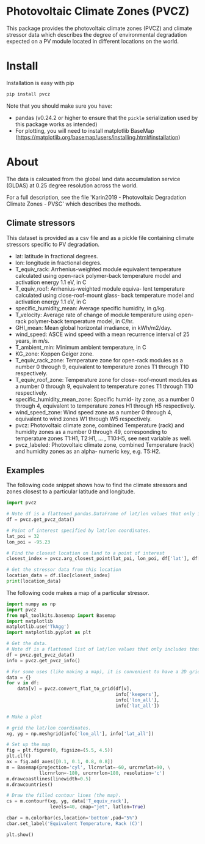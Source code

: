 # Photovoltaic Climate Zones (PVCZ)

This package provides the photovoltaic climate zones (PVCZ) and climate stressor data which describes the degree of environmental degradation expected on a PV module located in different locations on the world. 

# Install
Installation is easy with pip
```python
pip install pvcz
```

Note that you should make sure you have:
- pandas (v0.24.2 or higher to ensure that the ``pickle`` serialization used by this package works as intended)
- For plotting, you will need to install matplotlib BaseMap (https://matplotlib.org/basemap/users/installing.html#installation)

# About
The data is calcuated from the global land data accumulation service (GLDAS) at 0.25 degree resolution across the world.

For a full description, see the file 'Karin2019 - Photovoltaic Degradation Climate Zones - PVSC' which describes the methods.

## Climate stressors
This dataset is provided as a csv file and as a pickle file containing climate stressors specific to PV degradation.

- lat: latitude in fractional degrees.
- lon: longitude in fractional degres.
- T_equiv_rack: Arrhenius-weighted module equivalent temperature calculated using open-rack polymer-back temperature model and activation energy 1.1 eV, in C
- T_equiv_roof: Arrhenius-weighted module equiva- lent temperature calculated using close-roof-mount glass- back temperature model and activation energy 1.1 eV, in
C
- specific_humidity_mean: Average specific humidity, in g/kg.
- T_velocity: Average rate of change of module temperature using open-rack polymer-back temperature model, in C/hr.
- GHI_mean: Mean global horizontal irradiance, in kWh/m2/day.
- wind_speed: ASCE wind speed with a mean recurrence interval of 25 years, in m/s.
- T_ambient_min: Minimum ambient temperature, in C
- KG_zone: Koppen Geiger zone.
- T_equiv_rack_zone: Temperature zone for open-rack modules as a number 0 through 9, equivalent to temperature zones T1 through T10 respectively.
- T_equiv_roof_zone: Temperature zone for close- roof-mount modules as a number 0 through 9, equivalent to temperature zones T1 through T10 respectively.
- specific_humidity_mean_zone: Specific humid- ity zone, as a number 0 through 4, equivalent to temperature zones H1 through H5 respectively.
- wind_speed_zone: Wind speed zone as a number 0 through 4, equivalent to wind zones W1 through W5 respectively.
- pvcz: Photovoltaic climate zone, combined Temperature (rack) and humidity zones as a number 0 through 49, corresponding to temperature zones T1:H1, T2:H1, ... , T10:H5, see next variable as well.
- pvcz_labeled: Photovoltaic climate zone, combined Temperature (rack) and humidity zones as an alpha- numeric key, e.g. T5:H2.

## Examples

The following code snippet shows how to find the climate stressors and zones closest to a particular latitude and longitude.

```python
import pvcz

# Note df is a flattened pandas.DataFrame of lat/lon values that only includes those over land
df = pvcz.get_pvcz_data()

# Point of interest specified by lat/lon coordinates.
lat_poi = 32
lon_poi = -95.23

# Find the closest location on land to a point of interest
closest_index = pvcz.arg_closest_point(lat_poi, lon_poi, df['lat'], df['lon'])

# Get the stressor data from this location
location_data = df.iloc[closest_index]
print(location_data)
```

The following code makes a map of a particular stressor. 

```python
import numpy as np
import pvcz
from mpl_toolkits.basemap import Basemap
import matplotlib
matplotlib.use('TkAgg')
import matplotlib.pyplot as plt

# Get the data.
# Note df is a flattened list of lat/lon values that only includes those over land
df = pvcz.get_pvcz_data()
info = pvcz.get_pvcz_info()

# For some uses (like making a map), it is convenient to have a 2D grid of lat/long values
data = {}
for v in df:
    data[v] = pvcz.convert_flat_to_grid(df[v],
                                        info['keepers'],
                                        info['lon_all'],
                                        info['lat_all'])

# Make a plot

# grid the lat/lon coordinates.
xg, yg = np.meshgrid(info['lon_all'], info['lat_all'])

# Set up the map
fig = plt.figure(0, figsize=(5.5, 4.5))
plt.clf()
ax = fig.add_axes([0.1, 0.1, 0.8, 0.8])
m = Basemap(projection='cyl', llcrnrlat=-60, urcrnrlat=90, \
            llcrnrlon=-180, urcrnrlon=180, resolution='c')
m.drawcoastlines(linewidth=0.5)
m.drawcountries()

# Draw the filled contour lines (the map).
cs = m.contourf(xg, yg, data['T_equiv_rack'],
                levels=40, cmap="jet", latlon=True)

cbar = m.colorbar(cs,location='bottom',pad="5%")
cbar.set_label('Equivalent Temperature, Rack (C)')

plt.show()
```
 
